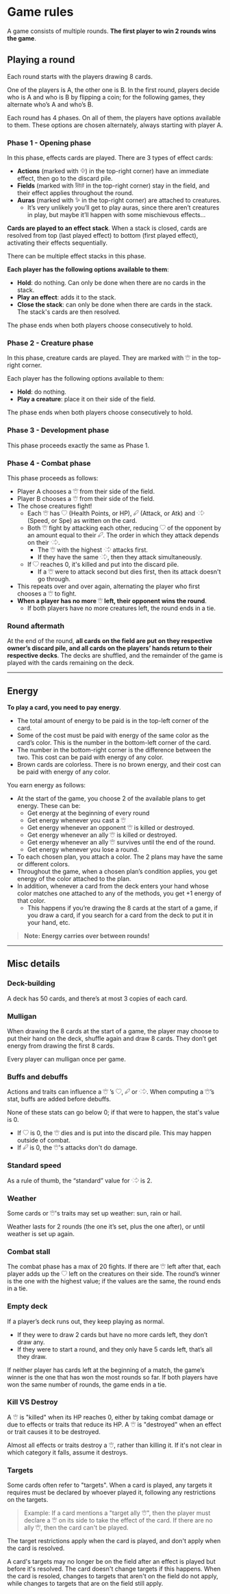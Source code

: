 # Game rules

A game consists of multiple rounds. **The first player to win 2 rounds wins the game**.

## Playing a round

Each round starts with the players drawing 8 cards.

One of the players is A, the other one is B. In the first round, players decide who is A and who is B by flipping a
coin; for the following games, they alternate who’s A and who’s B.

Each round has 4 phases. On all of them, the players have options available to them. These options are chosen
alternately, always starting with player
A.

### Phase 1 - Opening phase

In this phase, effects cards are played. There are 3 types of effect cards:

- **Actions** (marked with <img src="./card_design/icons/card-action.svg" height=12>) in the top-right corner)  have an immediate effect, then go
  to the
  discard pile.
- **Fields** (marked with <img src="./card_design/icons/card-field.svg" height=12> in the top-right corner) stay in the field, and their effect
  applies
  throughout the round.
- **Auras** (marked with <img src="./card_design/icons/card-aura.svg" height=12> in the top-right corner) are attached
  to
  creatures.
    - It’s very unlikely you’ll get to play auras, since there aren’t creatures in play, but maybe it’ll happen with
      some mischievous effects…

**Cards are played to an effect stack**. When a stack is closed, cards are resolved from top (last played effect) to
bottom (first played effect), activating their effects sequentially.

There can be multiple effect stacks in this phase.

**Each player has the following options available to them**:

- **Hold**: do nothing. Can only be done when there are no cards in the stack.
- **Play an effect**: adds it to the stack.
- **Close the stack**: can only be done when there are cards in the stack. The stack's cards are then resolved.

The phase ends when both players choose consecutively to hold.

### Phase 2 - Creature phase

In this phase, creature cards are played. They are marked with <img src="./card_design/icons/card-creature.svg" height=12> in the top-right
corner.

Each player has the following options available to them:

- **Hold**: do nothing.
- **Play a creature**: place it on their side of the field.

The phase ends when both players choose consecutively to hold.

### Phase 3 - Development phase

This phase proceeds exactly the same as Phase 1.

### Phase 4 - Combat phase

This phase proceeds as follows:

- Player A chooses a <img src="./card_design/icons/card-creature.svg" height=12> from their side of the field.
- Player B chooses a <img src="./card_design/icons/card-creature.svg" height=12> from their side of the field.
- The chose creatures fight!
    - Each <img src="./card_design/icons/card-creature.svg" height=12> has <img src="./card_design/icons/stat-hp.svg" height=12> (Health Points, or
      HP), <img src="./card_design/icons/stat-atk.svg" height=12> (Attack, or Atk) and <img src="./card_design/icons/stat-spe.svg" height=12> (Speed, or Spe) as written on the
      card.
    - Both <img src="./card_design/icons/card-creature.svg" height=12> fight by attacking each other, reducing <img src="./card_design/icons/stat-hp.svg" height=12> of the
      opponent by an amount equal to their <img src="./card_design/icons/stat-atk.svg" height=12>. The order in which they attack depends on
      their <img src="./card_design/icons/stat-spe.svg" height=12>.
        - The <img src="./card_design/icons/card-creature.svg" height=12> with the highest <img src="./card_design/icons/stat-spe.svg" height=12> attacks first.
        - If they have the same <img src="./card_design/icons/stat-spe.svg" height=12>, then they attack simultaneously.
    - If <img src="./card_design/icons/stat-hp.svg" height=12> reaches 0, it's killed and put into the discard pile.
        - If a <img src="./card_design/icons/card-creature.svg" height=12> were to attack second but dies first, then its attack doesn't go
          through.
- This repeats over and over again, alternating the player who first chooses a <img src="./card_design/icons/card-creature.svg" height=12> to
  fight.
- **When a player has no more <img src="./card_design/icons/card-creature.svg" height=12> left, their opponent wins the round**.
    - If both players have no more creatures left, the round ends in a tie.

### Round aftermath

At the end of the round, **all cards on the field are put on they respective owner’s discard pile, and all cards on the
players’ hands return to their respective decks**. The decks are shuffled, and the remainder of the game is played with
the cards remaining on the deck.

---

## Energy

**To play a card, you need to pay energy**.

- The total amount of energy to be paid is in the top-left corner of the card.
- Some of the cost must be paid with energy of the same color as the card’s color. This is the number in the bottom-left
  corner of the card.
- The number in the bottom-right corner is the difference between the two. This cost can be paid with energy of any
  color.
- Brown cards are colorless. There is no brown energy, and their cost can be paid with energy of any color.

You earn energy as follows:

- At the start of the game, you choose 2 of the available plans to get energy. These can be:
    - Get energy at the beginning of every round
    - Get energy whenever you cast a <img src="./card_design/icons/card-creature.svg" height=12>
    - Get energy whenever an opponent <img src="./card_design/icons/card-creature.svg" height=12> is killed or destroyed.
    - Get energy whenever an ally <img src="./card_design/icons/card-creature.svg" height=12> is killed or destroyed.
    - Get energy whenever an ally <img src="./card_design/icons/card-creature.svg" height=12> survives until the end of the round.
    - Get energy whenever you lose a round.
- To each chosen plan, you attach a color. The 2 plans may have the same or different colors.
- Throughout the game, when a chosen plan’s condition applies, you get energy of the color attached to the plan.
- In addition, whenever a card from the deck enters your hand whose color matches one attached to any of the methods,
  you get +1 energy of that color.
    - This happens if you’re drawing the 8 cards at the start of a game, if you draw a card, if you search for a card
      from the deck to put it in your hand, etc.

> **Note: Energy carries over between rounds!**

---

## Misc details

### Deck-building

A deck has 50 cards, and there’s at most 3 copies of each card.

### Mulligan

When drawing the 8 cards at the start of a game, the player may choose to put their hand on the deck, shuffle again and
draw 8 cards. They don’t get energy from drawing the first 8 cards.

Every player can mulligan once per game.

### Buffs and debuffs

Actions and traits can influence a <img src="./card_design/icons/card-creature.svg" height=12>
’s <img src="./card_design/icons/stat-hp.svg" height=12>, <img src="./card_design/icons/stat-atk.svg" height=12> or <img src="./card_design/icons/stat-spe.svg" height=12>. When computing
a <img src="./card_design/icons/card-creature.svg" height=12>’s stat, buffs are added before debuffs.

None of these stats can go below 0; if that
were to happen, the stat's value is 0.

- If <img src="./card_design/icons/stat-hp.svg" height=12> is 0, the <img src="./card_design/icons/card-creature.svg" height=12> dies and is put into the discard pile. This
  may happen outside of combat.
- If <img src="./card_design/icons/stat-atk.svg" height=12> is 0, the <img src="./card_design/icons/card-creature.svg" height=12>'s attacks don't do damage.

### Standard speed

As a rule of thumb, the “standard” value for <img src="./card_design/icons/stat-spe.svg" height=12> is 2.

### Weather

Some cards or <img src="./card_design/icons/card-creature.svg" height=12>'s traits may set up weather: sun, rain or hail.

Weather lasts for 2 rounds (the one it’s set, plus the one after), or until weather is set up again.

### Combat stall

The combat phase has a max of 20 fights. If there are <img src="./card_design/icons/card-creature.svg" height=12> left after that, each player
adds up the <img src="./card_design/icons/stat-hp.svg" height=12> left on the creatures on their side. The round’s winner is the one with the highest
value; if the values are the same, the round ends in a tie.

### Empty deck

If a player’s deck runs out, they keep playing as normal.

- If they were to draw 2 cards but have no more cards left, they don’t draw any.
- If they were to start a round, and they only have 5 cards left, that’s all they draw.

If neither player has cards left at the beginning of a match, the game’s winner is the one that has won the most rounds
so far. If both players have won the same number of rounds, the game ends in a tie.

### Kill VS Destroy

A <img src="./card_design/icons/card-creature.svg" height=12> is "killed" when its HP reaches 0, either by taking combat damage or due to
effects or traits that reduce its HP. A <img src="./card_design/icons/card-creature.svg" height=12> is "destroyed" when an effect or trait
causes it to be destroyed.

Almost all effects or traits destroy a <img src="./card_design/icons/card-creature.svg" height=12>, rather than killing it. If it's not clear in
which category it falls, assume it destroys.

### Targets

Some cards often refer to "targets". When a card is played, any targets it requires must be declared by whoever played
it, following any restrictions on the targets.

> Example: If a card mentions a "target ally <img src="./card_design/icons/card-creature.svg" height=12>", then the player must declare
> a <img src="./card_design/icons/card-creature.svg" height=12> on its side to take the effect of the card. If there are no
> ally <img src="./card_design/icons/card-creature.svg" height=12>, then the card can't be played.

The target restrictions apply when the card is played, and don't apply when the card is resolved.

A card's targets may no longer be on the field after an effect is played but before it's resolved. The card doesn't
change targets if this happens. When the card is resoled, changes to targets that aren't on the field do not apply,
while changes to targets that are on the field still apply.